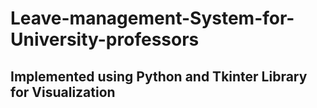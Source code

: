 # Leave-management-System-for-University-professors 
## Implemented using Python and Tkinter Library for Visualization
